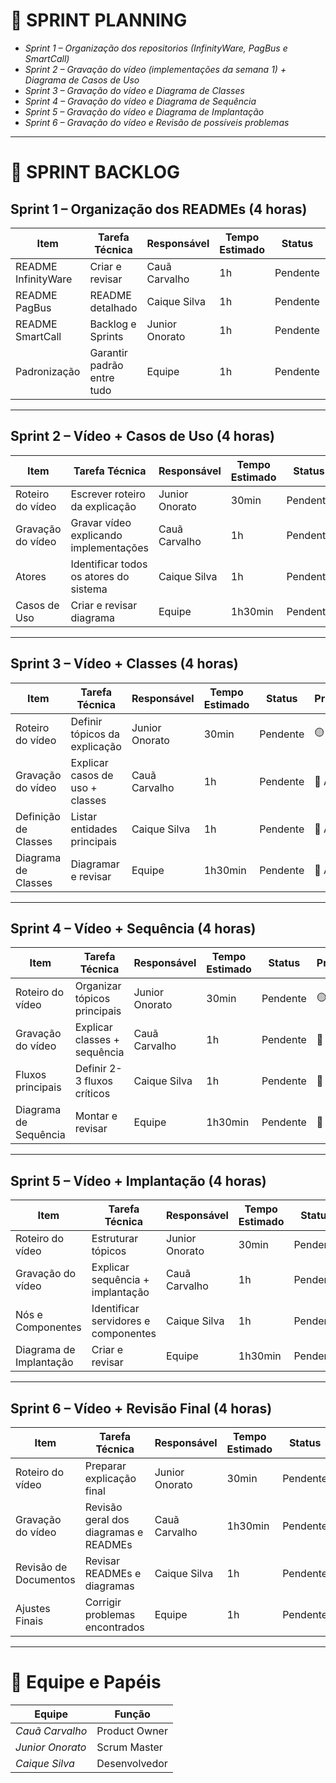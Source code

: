 # 📌 SPRINT PLANNING

- *Sprint 1 – Organização dos repositorios (InfinityWare, PagBus e SmartCall)*  
- *Sprint 2 – Gravação do vídeo (implementações da semana 1) + Diagrama de Casos de Uso*  
- *Sprint 3 – Gravação do vídeo e Diagrama de Classes*  
- *Sprint 4 – Gravação do vídeo e Diagrama de Sequência*  
- *Sprint 5 – Gravação do vídeo e Diagrama de Implantação*  
- *Sprint 6 – Gravação do vídeo e Revisão de possíveis problemas*

---

# 📂 SPRINT BACKLOG

## Sprint 1 – Organização dos READMEs (4 horas)
| Item | Tarefa Técnica | Responsável | Tempo Estimado | Status | Prioridade |
|------|----------------|-------------|----------------|--------|------------|
| README InfinityWare | Criar e revisar | Cauã Carvalho | 1h | Pendente | 🔴 Alta |
| README PagBus | README detalhado | Caique Silva | 1h | Pendente | 🔴 Alta |
| README SmartCall | Backlog e Sprints| Junior Onorato | 1h | Pendente | 🔴 Alta |
| Padronização | Garantir padrão entre tudo| Equipe | 1h | Pendente | 🟡 Média |

---

## Sprint 2 – Vídeo + Casos de Uso (4 horas)
| Item | Tarefa Técnica | Responsável | Tempo Estimado | Status | Prioridade |
|------|----------------|-------------|----------------|--------|------------|
| Roteiro do vídeo | Escrever roteiro da explicação | Junior Onorato | 30min | Pendente | 🟡 Média |
| Gravação do vídeo | Gravar vídeo explicando implementações | Cauã Carvalho | 1h | Pendente | 🔴 Alta |
| Atores | Identificar todos os atores do sistema | Caique Silva | 1h | Pendente | 🔴 Alta |
| Casos de Uso | Criar e revisar diagrama | Equipe | 1h30min | Pendente | 🔴 Alta |

---

## Sprint 3 – Vídeo + Classes (4 horas)
| Item | Tarefa Técnica | Responsável | Tempo Estimado | Status | Prioridade |
|------|----------------|-------------|----------------|--------|------------|
| Roteiro do vídeo | Definir tópicos da explicação | Junior Onorato | 30min | Pendente | 🟡 Média |
| Gravação do vídeo | Explicar casos de uso + classes | Cauã Carvalho | 1h | Pendente | 🔴 Alta |
| Definição de Classes | Listar entidades principais | Caique Silva | 1h | Pendente | 🔴 Alta |
| Diagrama de Classes | Diagramar e revisar | Equipe | 1h30min | Pendente | 🔴 Alta |

---

## Sprint 4 – Vídeo + Sequência (4 horas)
| Item | Tarefa Técnica | Responsável | Tempo Estimado | Status | Prioridade |
|------|----------------|-------------|----------------|--------|------------|
| Roteiro do vídeo | Organizar tópicos principais | Junior Onorato | 30min | Pendente | 🟡 Média |
| Gravação do vídeo | Explicar classes + sequência | Cauã Carvalho | 1h | Pendente | 🔴 Alta |
| Fluxos principais | Definir 2-3 fluxos críticos | Caique Silva | 1h | Pendente | 🔴 Alta |
| Diagrama de Sequência | Montar e revisar | Equipe | 1h30min | Pendente | 🔴 Alta |

---

## Sprint 5 – Vídeo + Implantação (4 horas)
| Item | Tarefa Técnica | Responsável | Tempo Estimado | Status | Prioridade |
|------|----------------|-------------|----------------|--------|------------|
| Roteiro do vídeo | Estruturar tópicos | Junior Onorato | 30min | Pendente | 🟡 Média |
| Gravação do vídeo | Explicar sequência + implantação | Cauã Carvalho | 1h | Pendente | 🔴 Alta |
| Nós e Componentes | Identificar servidores e componentes | Caique Silva | 1h | Pendente | 🔴 Alta |
| Diagrama de Implantação | Criar e revisar | Equipe | 1h30min | Pendente | 🔴 Alta |

---

## Sprint 6 – Vídeo + Revisão Final (4 horas)
| Item | Tarefa Técnica | Responsável | Tempo Estimado | Status | Prioridade |
|------|----------------|-------------|----------------|--------|------------|
| Roteiro do vídeo | Preparar explicação final | Junior Onorato | 30min | Pendente | 🟡 Média |
| Gravação do vídeo | Revisão geral dos diagramas e READMEs | Cauã Carvalho | 1h30min | Pendente | 🔴 Alta |
| Revisão de Documentos | Revisar READMEs e diagramas | Caique Silva | 1h | Pendente | 🔴 Alta |
| Ajustes Finais | Corrigir problemas encontrados | Equipe | 1h | Pendente | 🔴 Alta |

---

# 👥 Equipe e Papéis

| Equipe | Função |
|--------|--------|
| *Cauã Carvalho* | Product Owner |
| *Junior Onorato* | Scrum Master |
| *Caique Silva* | Desenvolvedor |
